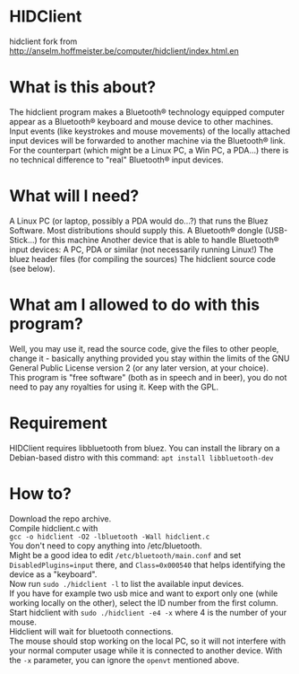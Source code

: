 # HIDClient
hidclient fork from http://anselm.hoffmeister.be/computer/hidclient/index.html.en

# What is this about?
The hidclient program makes a Bluetooth® technology equipped computer appear as a Bluetooth® keyboard and mouse device to other machines. Input events (like keystrokes and mouse movements) of the locally attached input devices will be forwarded to another machine via the Bluetooth® link.
For the counterpart (which might be a Linux PC, a Win PC, a PDA...) there is no technical difference to "real" Bluetooth® input devices.  

# What will I need?
A Linux PC (or laptop, possibly a PDA would do...?) that runs the Bluez Software.
Most distributions should supply this.
A Bluetooth® dongle (USB-Stick...) for this machine
Another device that is able to handle Bluetooth® input devices: A PC, PDA or similar (not necessarily running Linux!)
The bluez header files (for compiling the sources)
The hidclient source code (see below).  

# What am I allowed to do with this program?
Well, you may use it, read the source code, give the files to other people, change it - basically anything provided you stay within the limits of the GNU General Public License version 2 (or any later version, at your choice).  
This program is "free software" (both as in speech and in beer), you do not need to pay any royalties for using it. Keep with the GPL.


# Requirement  
HIDClient requires libbluetooth from bluez.
You can install the library on a Debian-based distro with this command:
```apt install libbluetooth-dev```

# How to?
Download the repo archive.  
Compile hidclient.c with  
```gcc -o hidclient -O2 -lbluetooth -Wall hidclient.c```  
You don't need to copy anything into /etc/bluetooth.  
Might be a good idea to edit `/etc/bluetooth/main.conf` and set ```DisabledPlugins=input``` there, and ```Class=0x000540```  that helps identifying the device as a "keyboard".  
Now run ```sudo ./hidclient -l``` to list the available input devices.  
If you have for example two usb mice and want to export only one (while working locally on the other), select the ID number from the first column.  
Start hidclient with ```sudo ./hidclient -e4 -x``` where 4 is the number of your mouse.  
Hidclient will wait for bluetooth connections.  
The mouse should stop working on the local PC, so it will not interfere with your normal computer usage while it is connected to another device.
With the `-x` parameter, you can ignore the `openvt` mentioned above.